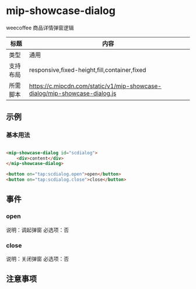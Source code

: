 # mip-showcase-dialog

weecoffee 商品详情弹窗逻辑

标题|内容
----|----
类型|通用
支持布局|responsive,fixed-height,fill,container,fixed
所需脚本|https://c.mipcdn.com/static/v1/mip-showcase-dialog/mip-showcase-dialog.js

## 示例

### 基本用法
```html

<mip-showcase-dialog id="scdialog">
    <div>content</div>
</mip-showcase-dialog>

<button on="tap:scdialog.open">open</button>
<button on="tap:scdialog.close">close</button>

```

## 事件

### open

说明：调起弹窗
必选项：否

### close

说明：关闭弹窗
必选项：否

## 注意事项

